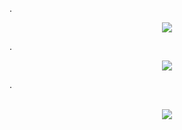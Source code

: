   . <p align="center">
![](https://media.discordapp.net/attachments/1163582839711866922/1280619739441401876/Untitled341_20240903160523.png?ex=66d8bd92&is=66d76c12&hm=11109a4eb59e62a3cd89baee44dc9864b3c22070715c9481a791cabdbec8025b&=&format=webp&quality=lossless&width=1432&height=477)



. <p align="center">
![](https://github.com/user-attachments/assets/febc450c-6a85-4309-873e-c3472b8261a2)



  . <p align="center">  
![](https://media.discordapp.net/attachments/1163582839711866922/1280619739978137702/Untitled341_20240903160528.png?ex=66d8bd92&is=66d76c12&hm=99a00ea4cb494279034a6df5c2a71379666a7883d8ce39fd718611234baa982d&=&format=webp&quality=lossless&width=1432&height=477)


